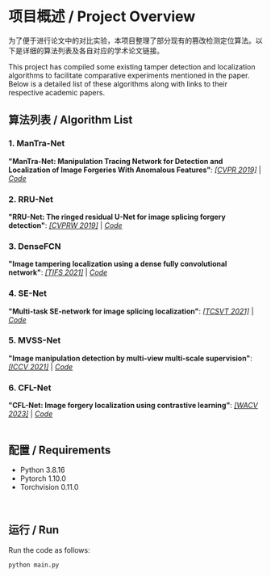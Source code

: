 # 项目概述 / Project Overview

为了便于进行论文中的对比实验，本项目整理了部分现有的篡改检测定位算法。以下是详细的算法列表及各自对应的学术论文链接。

This project has compiled some existing tamper detection and localization algorithms to facilitate comparative experiments mentioned in the paper. Below is a detailed list of these algorithms along with links to their respective academic papers.
<br>

## 算法列表 / Algorithm List

### 1. ManTra-Net
**"ManTra-Net: Manipulation Tracing Network for Detection and Localization of Image Forgeries With Anomalous Features"**: [*[CVPR 2019]*](https://openaccess.thecvf.com/content_CVPR_2019/papers/Wu_ManTra-Net_Manipulation_Tracing_Network_for_Detection_and_Localization_of_Image_CVPR_2019_paper.pdf) | [*Code*](https://github.com/SunnyHaze/ManTraNet-Pytorch/tree/main)
<br>
### 2. RRU-Net
**"RRU-Net: The ringed residual U-Net for image splicing forgery detection"**: [*[CVPRW 2019]*](http://openaccess.thecvf.com/content_CVPRW_2019/papers/CV-COPS/Bi_RRU-Net_The_Ringed_Residual_U-Net_for_Image_Splicing_Forgery_Detection_CVPRW_2019_paper.pdf) | [*Code*](https://github.com/yelusaleng/RRU-Net)
<br>
### 3. DenseFCN
**"Image tampering localization using a dense fully convolutional network"**: [*[TIFS 2021]*](https://ieeexplore.ieee.org/abstract/document/9393396) | [*Code*](https://github.com/ZhuangPeiyu/Dense-FCN-for-tampering-localization)
<br>
### 4. SE-Net
**"Multi-task SE-network for image splicing localization"**: [*[TCSVT 2021]*](https://www.fst.um.edu.mo/personal/wp-content/uploads/2022/07/Multi-Task_SE-Network.pdf) | [*Code*](https://github.com/YulansZhang/Multi-task-SE-Network-for-Image-Splicing-Localization)
<br>
### 5. MVSS-Net
**"Image manipulation detection by multi-view multi-scale supervision"**: [*[ICCV 2021]*](https://openaccess.thecvf.com/content/ICCV2021/papers/Chen_Image_Manipulation_Detection_by_Multi-View_Multi-Scale_Supervision_ICCV_2021_paper.pdf) | [*Code*](https://github.com/dong03/MVSS-Net)
<br>
### 6. CFL-Net
**"CFL-Net: Image forgery localization using contrastive learning"**: [*[WACV 2023]*](https://openaccess.thecvf.com/content/WACV2023/papers/Niloy_CFL-Net_Image_Forgery_Localization_Using_Contrastive_Learning_WACV_2023_paper.pdf) | [*Code*](https://github.com/Kishor-Bhaumik/CFLNet/tree/master)
<br>
<br>

## 配置 / Requirements

  - Python 3.8.16  
  - Pytorch 1.10.0  
  - Torchvision 0.11.0  
<br>

## 运行 / Run

Run the code as follows:
```
python main.py
```

